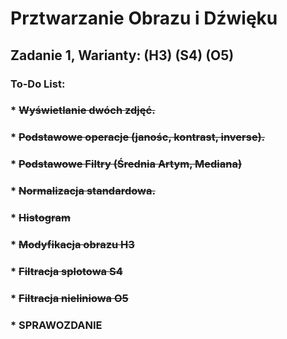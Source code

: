 # Prztwarzanie Obrazu i Dźwięku
## Zadanie 1, Warianty: (H3) (S4) (O5)
### To-Do List:
### * ~~Wyświetlanie dwóch zdjęć.~~
### * ~~Podstawowe operacje (janośc, kontrast, inverse).~~
### * ~~Podstawowe Filtry (Średnia Artym, Mediana)~~
### * ~~Normalizacja standardowa.~~
### * ~~Histogram~~
### * ~~Modyfikacja obrazu H3~~
### * ~~Filtracja splotowa S4~~
### * ~~Filtracja nieliniowa O5~~
### * SPRAWOZDANIE